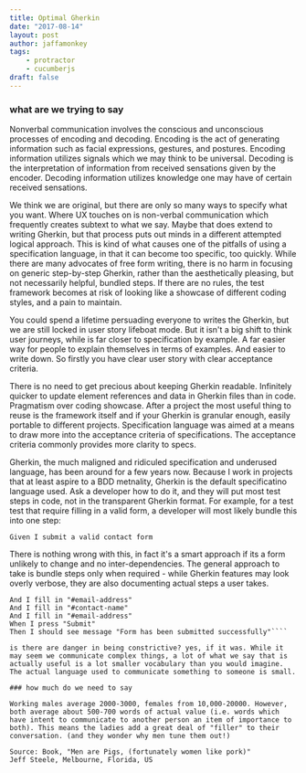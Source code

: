 ```yaml
---
title: Optimal Gherkin
date: "2017-08-14"
layout: post
author: jaffamonkey
tags:
    - protractor
    - cucumberjs
draft: false
---
```

### what are we trying to say

Nonverbal communication involves the conscious and unconscious processes of encoding and decoding. Encoding is the act of generating information such as facial expressions, gestures, and postures. Encoding information utilizes signals which we may think to be universal. Decoding is the interpretation of information from received sensations given by the encoder. Decoding information utilizes knowledge one may have of certain received sensations.

We think we are original, but there are only so many ways to specify what you want.  Where UX touches on is non-verbal communication which frequently creates subtext to what we say.  Maybe that does extend to writing Gherkin, but that process puts out minds in a different attempted logical approach. This is kind of what causes one of the pitfalls of using a specification language, in that it can become too specific, too quickly. While there are many advocates of free form writing, there is no harm in focusing on generic step-by-step Gherkin, rather than the aesthetically pleasing, but not necessarily helpful, bundled steps. If there are no rules, the test framework becomes at risk of looking like a showcase of different coding styles, and a pain to maintain.

You could spend a lifetime persuading everyone to writes the Gherkin, but we are still locked in user story lifeboat mode. But it isn't a big shift to think user journeys, while is far closer to specification by example. A far easier way for people to explain themselves in terms of examples. And easier to write down. So firstly you have clear user story with clear acceptance criteria. 

There is no need to get precious about keeping Gherkin readable. Infinitely quicker to update element references and data in Gherkin files than in code. Pragmatism over coding showcase.  After a project the most useful thing to reuse is the framework itself and if your Gherkin is granular enough, easily portable to different projects.  Specification language was aimed at a means to draw more into the acceptance criteria of specifications. The acceptance criteria commonly provides more clarity to specs.

Gherkin, the much maligned and ridiculed specification and underused language, has been around for a few years now.  Because I work in projects that at least aspire to a BDD metnality, Gherkin is the default specificatino language used.  Ask a developer how to do it, and they will put most test steps in code, not in the transparent Gherkin format. For example, for a test test that require filling in a valid form, a developer will most likely bundle this into one step:

```
Given I submit a valid contact form
```

There is nothing wrong with this, in fact it's a smart approach if its a form unlikely to change and no inter-dependencies.  The general approach to take is bundle steps only when required - while Gherkin features may look overly verbose, they are also documenting actual steps a user takes.

```Given I click on the button "Contact"
And I fill in "#email-address"
And I fill in "#contact-name"
And I fill in "#email-address"
When I press "Submit"
Then I should see message "Form has been submitted successfully"````

is there are danger in being constrictive? yes, if it was. While it may seem we communicate complex things, a lot of what we say that is actually useful is a lot smaller vocabulary than you would imagine. The actual language used to communicate something to someone is small.

### how much do we need to say

Working males average 2000-3000, females from 10,000-20000. However, both average about 500-700 words of actual value (i.e. words which have intent to communicate to another person an item of importance to both). This means the ladies add a great deal of "filler" to their conversation. (and they wonder why men tune them out!) 

Source: Book, "Men are Pigs, (fortunately women like pork)"
Jeff Steele, Melbourne, Florida, US

